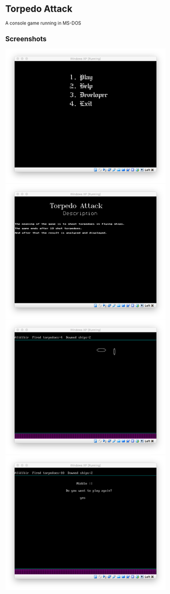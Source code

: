 # Torpedo Attack
A console game running in MS-DOS

## Screenshots
![Menu](https://github.com/akhbulatov/torpedo-attack/blob/master/screenshots/menu.png)
![Help](https://github.com/akhbulatov/torpedo-attack/blob/master/screenshots/help.png)
![Game](https://github.com/akhbulatov/torpedo-attack/blob/master/screenshots/game.png)
![Game 2](https://github.com/akhbulatov/torpedo-attack/blob/master/screenshots/game-2.png)
